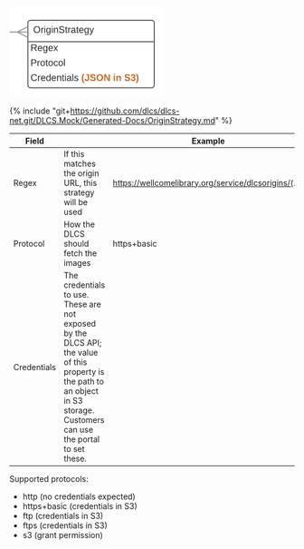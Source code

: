 ![](originStrategy.png)

{% include "git+https://github.com/dlcs/dlcs-net.git/DLCS.Mock/Generated-Docs/OriginStrategy.md" %}

| Field |  | Example |
| -- | -- | -- |
| Regex | If this matches the origin URL, this strategy will be used | https://wellcomelibrary.org/service/dlcsorigins/(.*) |
| Protocol | How the DLCS should fetch the images | https+basic |
| Credentials | The credentials to use. These are not exposed by the DLCS API; the value of this property is the path to an object in S3 storage. Customers can use the portal to set these. | | |

Supported protocols:

* http (no credentials expected)
* https+basic (credentials in S3)
* ftp (credentials in S3)
* ftps (credentials in S3)
* s3 (grant permission)

